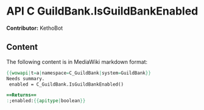 # API C GuildBank.IsGuildBankEnabled

**Contributor:** KethoBot

## Content

The following content is in MediaWiki markdown format:

```mediawiki
{{wowapi|t=a|namespace=C_GuildBank|system=GuildBank}}
Needs summary.
 enabled = C_GuildBank.IsGuildBankEnabled()

==Returns==
:;enabled:{{apitype|boolean}}
```